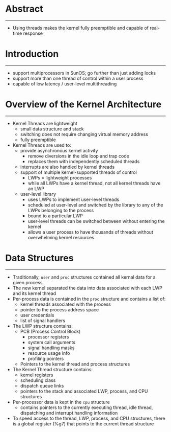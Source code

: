 # Abstract
----
* Using threads makes the kernel fully preemptible and capable of real-time response
# Introduction
----
- support multiprocessors in SunOS; go further than just adding locks
- support more than one thread of control within a user process
- capable of low latency / user-level multithreading
# Overview of the Kernel Architecture
----
- Kernel Threads are lightweight
	- small data structure and stack
	- switching does not require changing virtual memory address
	- fully preemptible
- Kernel Threads are used to:
	- provide asynchronous kernel activity
		- remove diversions in the idle loop and trap code
		- replaces them with independently scheduled threads
	- interrupts are also handled by kernel threads
	- support of multiple kernel-supported threads of control 
		- LWPs = lightweight processes
		- while all LWPs have a kernel thread, not all kernel threads have an LWP
	- user-level library
		- uses LWPs to implement user-level threads
		- scheduled at user-level and switched by the library to any of the LWPs belonging to the process
		- bound to a particular LWP
		- user-level threads can be switched between without entering the kernel
		- allows a user process to have thousands of threads without overwhelming kernel resources
# Data Structures
---
- Traditionally, `user` and `proc` structures contained all kernal data for a given process
- The new kernel separated the data into data associated with each LWP and its kernel thread
- Per-process data is contained in the `proc` structure and contains a list of:
    - kernel threads associated with the process
    - pointer to the process address space
    - user credentials
    - list of signal handlers
- The LWP structure contains:
    - PCB (Process Control Block)
        - processor registers
        - system call arguments
        - signal handling masks
        - resource usage info
        - profiling pointers
    - Pointers to the kernel thread and process structures
- The Kernel Thread structure contains:
    - kernel registers
    - scheduling class
    - dispatch queue links
    - pointers to the stack and associated LWP, process, and CPU structures
- Per-processor data is kept in the `cpu` structure
    - contains pointers to the currently executing thread, idle thread, dispatching and interrupt handling information
- To speed access to the thread, LWP, process, and CPU structures, there is a global register (%g7) that points to the current thread structure
